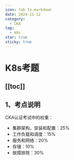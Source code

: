 ```yaml
---
icon: fab fa-markdown
date: 2024-11-12
category:
  - CKA
tag:
  - k8s
star: true
sticky: true
---
```


# K8s考题

[[toc]]
---

## 1、考点说明

CKA认证考试中的权重：

- 集群架构，安装和配置：25%
- 工作负载和调度：15%
- 服务和网络：20%
- 存储：10%
- 故障排除：30%
